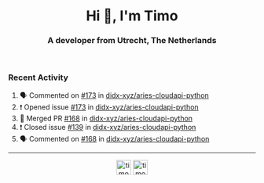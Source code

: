 <h1 align="center">Hi 👋, I'm Timo</h1>
<h3 align="center">A developer from Utrecht, The Netherlands</h3>
<br/>
<!-- https://github.com/rahuldkjain/github-profile-readme-generator --!>

<!--  <p align="left"><img src="https://github-readme-stats.vercel.app/api?username=timoglastra&show_icons=true&count_private=true&" alt="timoglastra" /></p> --!>

<!--
Github language stats
<p align="left"><img src="https://github-readme-stats.vercel.app/api/top-langs/?username=timoglastra&layout=compact" alt="timoglastra" /><p>
-->

<!-- Codestats language stats -->
<!-- <p align="left"><img src="https://codestats-readme.vercel.app/api/top-langs/?username=timoglastra&layout=compact&language_count=12" alt="timoglastra" /><p>    --!>
  
<h3>Recent Activity</h3>

<!--START_SECTION:activity-->
1. 🗣 Commented on [#173](https://github.com/didx-xyz/aries-cloudapi-python/issues/173) in [didx-xyz/aries-cloudapi-python](https://github.com/didx-xyz/aries-cloudapi-python)
2. ❗️ Opened issue [#173](https://github.com/didx-xyz/aries-cloudapi-python/issues/173) in [didx-xyz/aries-cloudapi-python](https://github.com/didx-xyz/aries-cloudapi-python)
3. 🎉 Merged PR [#168](https://github.com/didx-xyz/aries-cloudapi-python/pull/168) in [didx-xyz/aries-cloudapi-python](https://github.com/didx-xyz/aries-cloudapi-python)
4. ❗️ Closed issue [#139](https://github.com/didx-xyz/aries-cloudapi-python/issues/139) in [didx-xyz/aries-cloudapi-python](https://github.com/didx-xyz/aries-cloudapi-python)
5. 🗣 Commented on [#168](https://github.com/didx-xyz/aries-cloudapi-python/issues/168) in [didx-xyz/aries-cloudapi-python](https://github.com/didx-xyz/aries-cloudapi-python)
<!--END_SECTION:activity-->

---

<p align="center">
<a href="https://twitter.com/timoglastra" target="blank"><img align="center" src="https://cdn.jsdelivr.net/npm/simple-icons@3.0.1/icons/twitter.svg" alt="timoglastra" height="30" width="30" /></a>
<a href="https://linkedin.com/in/timoglastra" target="blank"><img align="center" src="https://cdn.jsdelivr.net/npm/simple-icons@3.0.1/icons/linkedin.svg" alt="timoglastra" height="30" width="30" /></a>
</p>



